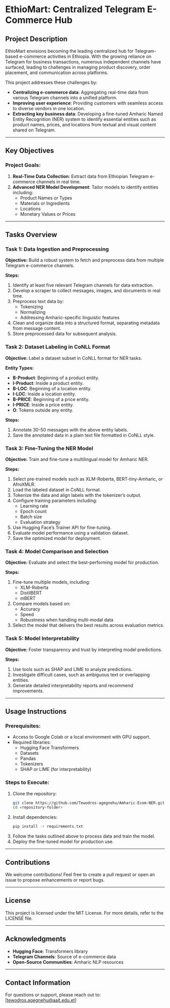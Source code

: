 # EthioMart: Centralized Telegram E-Commerce Hub

## Project Description

EthioMart envisions becoming the leading centralized hub for Telegram-based e-commerce activities in Ethiopia. With the growing reliance on Telegram for business transactions, numerous independent channels have surfaced, leading to challenges in managing product discovery, order placement, and communication across platforms. 

This project addresses these challenges by:

- **Centralizing e-commerce data**: Aggregating real-time data from various Telegram channels into a unified platform.
- **Improving user experience**: Providing customers with seamless access to diverse vendors in one location.
- **Extracting key business data**: Developing a fine-tuned Amharic Named Entity Recognition (NER) system to identify essential entities such as product names, prices, and locations from textual and visual content shared on Telegram.

---

## Key Objectives

### Project Goals:
1. **Real-Time Data Collection**: Extract data from Ethiopian Telegram e-commerce channels in real time.
2. **Advanced NER Model Development**: Tailor models to identify entities including:
   - Product Names or Types
   - Materials or Ingredients
   - Locations
   - Monetary Values or Prices

---

## Tasks Overview

### Task 1: Data Ingestion and Preprocessing

**Objective:** Build a robust system to fetch and preprocess data from multiple Telegram e-commerce channels.

**Steps:**
1. Identify at least five relevant Telegram channels for data extraction.
2. Develop a scraper to collect messages, images, and documents in real time.
3. Preprocess text data by:
   - Tokenizing
   - Normalizing
   - Addressing Amharic-specific linguistic features
4. Clean and organize data into a structured format, separating metadata from message content.
5. Store preprocessed data for subsequent analysis.

### Task 2: Dataset Labeling in CoNLL Format

**Objective:** Label a dataset subset in CoNLL format for NER tasks.

**Entity Types:**
- **B-Product**: Beginning of a product entity.
- **I-Product**: Inside a product entity.
- **B-LOC**: Beginning of a location entity.
- **I-LOC**: Inside a location entity.
- **B-PRICE**: Beginning of a price entity.
- **I-PRICE**: Inside a price entity.
- **O**: Tokens outside any entity.

**Steps:**
1. Annotate 30-50 messages with the above entity labels.
2. Save the annotated data in a plain text file formatted in CoNLL style.

### Task 3: Fine-Tuning the NER Model

**Objective:** Train and fine-tune a multilingual model for Amharic NER.

**Steps:**
1. Select pre-trained models such as XLM-Roberta, BERT-tiny-Amharic, or AfroXMLR.
2. Load the labeled dataset in CoNLL format.
3. Tokenize the data and align labels with the tokenizer’s output.
4. Configure training parameters including:
   - Learning rate
   - Epoch count
   - Batch size
   - Evaluation strategy
5. Use Hugging Face’s Trainer API for fine-tuning.
6. Evaluate model performance using a validation dataset.
7. Save the optimized model for deployment.

### Task 4: Model Comparison and Selection

**Objective:** Evaluate and select the best-performing model for production.

**Steps:**
1. Fine-tune multiple models, including:
   - XLM-Roberta
   - DistilBERT
   - mBERT
2. Compare models based on:
   - Accuracy
   - Speed
   - Robustness when handling multi-modal data
3. Select the model that delivers the best results across evaluation metrics.

### Task 5: Model Interpretability

**Objective:** Foster transparency and trust by interpreting model predictions.

**Steps:**
1. Use tools such as SHAP and LIME to analyze predictions.
2. Investigate difficult cases, such as ambiguous text or overlapping entities.
3. Generate detailed interpretability reports and recommend improvements.

---

## Usage Instructions

### Prerequisites:
- Access to Google Colab or a local environment with GPU support.
- Required libraries:
  - Hugging Face Transformers
  - Datasets
  - Pandas
  - Tokenizers
  - SHAP or LIME (for interpretability)

### Steps to Execute:
1. Clone the repository:
   ```bash
   git clone https://github.com/Tewodros-agegnehu/Amharic-Ecom-NER.git
   cd <repository-folder>
   ```
2. Install dependencies:
   ```bash
   pip install -r requirements.txt
   ```
3. Follow the tasks outlined above to process data and train the model.
4. Deploy the fine-tuned model for production use.

---

## Contributions

We welcome contributions! Feel free to create a pull request or open an issue to propose enhancements or report bugs.

---

## License

This project is licensed under the MIT License. For more details, refer to the LICENSE file.

---

## Acknowledgments

- **Hugging Face**: Transformers library
- **Telegram Channels**: Source of e-commerce data
- **Open-Source Communities**: Amharic NLP resources

---

## Contact Information

For questions or support, please reach out to: [tewodros.agegnehu@aait.edu.et]

